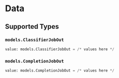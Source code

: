 # Data


## Supported Types

### `models.ClassifierJobOut`

```python
value: models.ClassifierJobOut = /* values here */
```

### `models.CompletionJobOut`

```python
value: models.CompletionJobOut = /* values here */
```

